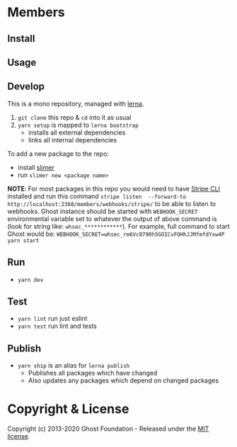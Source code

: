 # Members

## Install


## Usage


## Develop

This is a mono repository, managed with [lerna](https://lerna.js.org/).

1. `git clone` this repo & `cd` into it as usual
2. `yarn setup` is mapped to `lerna bootstrap`
   - installs all external dependencies
   - links all internal dependencies

To add a new package to the repo:
   - install [slimer](https://github.com/TryGhost/slimer)
   - run `slimer new <package name>`

**NOTE**: For most packages in this repo you would need to have [Stripe CLI](https://github.com/stripe/stripe-cli) installed and run this command `stripe listen  --forward-to http://localhost:2368/members/webhooks/stripe/` to be able to listen to webhooks. Ghost instance should be started with `WEBHOOK_SECRET` environmental variable set to whatever the output of above command is (look for string like: `whsec_************`). For example, full command to start Ghost would be: `WEBHOOK_SECRET=whsec_rm6Vc8790h5GOICvFOHhJJMfmfdYxw4P yarn start`

## Run

- `yarn dev`


## Test

- `yarn lint` run just eslint
- `yarn test` run lint and tests


## Publish

- `yarn ship` is an alias for `lerna publish`
    - Publishes all packages which have changed
    - Also updates any packages which depend on changed packages


# Copyright & License

Copyright (c) 2013-2020 Ghost Foundation - Released under the [MIT license](LICENSE).
